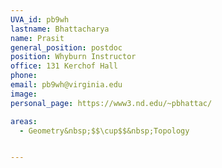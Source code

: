 ```yaml
---
UVA_id: pb9wh
lastname: Bhattacharya
name: Prasit
general_position: postdoc
position: Whyburn Instructor
office: 131 Kerchof Hall
phone:
email: pb9wh@virginia.edu
image:
personal_page: https://www3.nd.edu/~pbhattac/

areas:
  - Geometry&nbsp;$$\cup$$&nbsp;Topology


---
```

